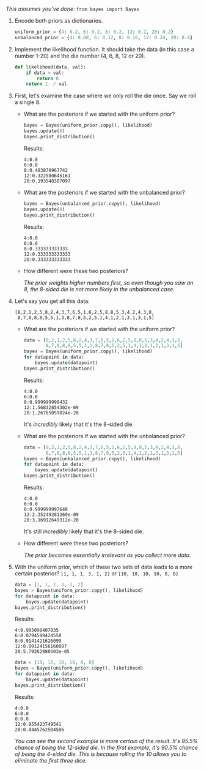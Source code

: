 *This assumes you've done:* `from bayes import Bayes`

1. Encode both priors as dictionaries.

    ```python
    uniform_prior = {4: 0.2, 6: 0.2, 8: 0.2, 12: 0.2, 20: 0.2}
    unbalanced_prior = {4: 0.08, 6: 0.12, 8: 0.16, 12: 0.24, 20: 0.4}
    ```

2. Implement the likelihood function. It should take the data (in this case a number 1-20) and the die number (4, 6, 8, 12 or 20).

    ```python
    def likelihood(data, val):
        if data > val:
            return 0
        return 1. / val
    ```

3. First, let's examine the case where we only roll the die once. Say we roll a single 8.

    * What are the posteriors if we started with the uniform prior?
    
        ```python
        bayes = Bayes(uniform_prior.copy(), likelihood)
        bayes.update(8)
        bayes.print_distribution()
        ```

        Results:

        ```
        4:0.0
        6:0.0
        8:0.483870967742
        12:0.322580645161
        20:0.193548387097
        ```
    
    * What are the posteriors if we started with the unbalanced prior?
    
        ```python
        bayes = Bayes(unbalanced_prior.copy(), likelihood)
        bayes.update(8)
        bayes.print_distribution()
        ```

        Results:

        ```
        4:0.0
        6:0.0
        8:0.333333333333
        12:0.333333333333
        20:0.333333333333
        ```
    
    * How different were these two posteriors?
    
        *The prior weights higher numbers first, so even though you saw an 8, the 8-sided die is not more likely in the unbalanced case.*

4. Let's say you get all this data:

    ```
    [8,2,1,2,5,8,2,4,3,7,6,5,1,6,2,5,8,8,5,3,4,2,4,3,8,
     8,7,8,8,8,5,5,1,3,8,7,8,5,2,5,1,4,1,2,1,3,1,3,1,5]
    ```

    * What are the posteriors if we started with the uniform prior?

        ```python
        data = [8,2,1,2,5,8,2,4,3,7,6,5,1,6,2,5,8,8,5,3,4,2,4,3,8,
                8,7,8,8,8,5,5,1,3,8,7,8,5,2,5,1,4,1,2,1,3,1,3,1,5]
        bayes = Bayes(uniform_prior.copy(), likelihood)
        for datapoint in data:
            bayes.update(datapoint)
        bayes.print_distribution()
        ```

        Results:

        ```
        4:0.0
        6:0.0
        8:0.999999998432
        12:1.56832854302e-09
        20:1.26765059824e-20
        ```

        It's *incredibly* likely that it's the 8-sided die.
    
    * What are the posteriors if we started with the unbalanced prior?

        ```python
        data = [8,2,1,2,5,8,2,4,3,7,6,5,1,6,2,5,8,8,5,3,4,2,4,3,8,
                8,7,8,8,8,5,5,1,3,8,7,8,5,2,5,1,4,1,2,1,3,1,3,1,5]
        bayes = Bayes(unbalanced_prior.copy(), likelihood)
        for datapoint in data:
            bayes.update(datapoint)
        bayes.print_distribution()
        ```

        Results:

        ```
        4:0.0
        6:0.0
        8:0.999999997648
        12:2.35249281269e-09
        20:3.16912649312e-20
        ```

        It's still *incredibly* likely that it's the 8-sided die.
    
    * How different were these two posteriors?
        
        *The prior becomes essentially irrelevant as you collect more data.*

5. With the uniform prior, which of these two sets of data leads to a more certain posterior? `[1, 1, 1, 3, 1, 2]` or `[10, 10, 10, 10, 8, 8]`

    ```python
    data = [1, 1, 1, 3, 1, 2]
    bayes = Bayes(uniform_prior.copy(), likelihood)
    for datapoint in data:
        bayes.update(datapoint)
    bayes.print_distribution()
    ```

    Results:

    ```
    4:0.905098407035
    6:0.0794599424558
    8:0.0141421626099
    12:0.00124156160087
    20:5.79262980503e-05
    ```

    ```python
    data = [10, 10, 10, 10, 8, 8]
    bayes = Bayes(uniform_prior.copy(), likelihood)
    for datapoint in data:
        bayes.update(datapoint)
    bayes.print_distribution()
    ```

    Results:

    ```
    4:0.0
    6:0.0
    8:0.0
    12:0.955423749541
    20:0.0445762504586
    ```

    *You can see the second example is more certain of the result. It's 95.5% chance of being the 12-sided die. In the first example, it's 90.5% chance of being the 4-sided die. This is because rolling the 10 allows you to eliminate the first three dice.*
